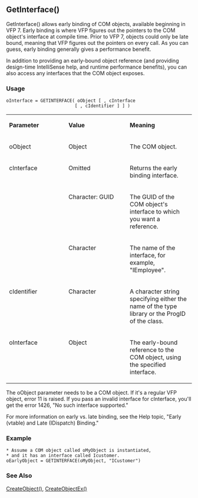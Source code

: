 ## GetInterface()

GetInterface() allows early binding of COM objects, available beginning in VFP 7. Early binding is where VFP figures out the pointers to the COM object's interface at compile time. Prior to VFP 7, objects could only be late bound, meaning that VFP figures out the pointers on every call. As you can guess, early binding generally gives a performance benefit.

In addition to providing an early-bound object reference (and providing design-time IntelliSense help, and runtime performance benefits), you can also access any interfaces that the COM object exposes.

### Usage

```foxpro
oInterface = GETINTERFACE( oObject [ , cInterface
                          [ , cIdentifier ] ] )
```
<table>
<tr>
  <td width="32%" valign="top">
  <p><b>Parameter</b></p>
  </td>
  <td width=23% valign=top>
  <p><b>Value</b></p>
  </td>
  <td width=45% valign=top>
  <p><b>Meaning</b></p>
  </td>
 </tr>
<tr>
  <td width="32%" valign="top">
  <p>oObject</p>
  </td>
  <td width=23% valign=top>
  <p>Object</p>
  </td>
  <td width=45% valign=top>
  <p>The COM object. </p>
  </td>
 </tr>
<tr>
  <td width=32% rowspan=3 valign=top>
  <p>cInterface </p>
  </td>
  <td width=23% valign=top>
  <p>Omitted</p>
  </td>
  <td width=45% valign=top>
  <p>Returns the early binding interface.</p>
  </td>
 </tr>
<tr>
  <td width=33% valign=top>
  <p>Character: GUID</p>
  </td>
  <td width=67% valign=top>
  <p>The GUID of the COM object's interface to which you want a reference.</p>
  </td>
 </tr>
<tr>
  <td width=33% valign=top>
  <p>Character</p>
  </td>
  <td width=67% valign=top>
  <p>The name of the interface, for example, &quot;IEmployee&quot;.</p>
  </td>
 </tr>
<tr>
  <td width="32%" valign="top">
  <p>cIdentifier</p>
  </td>
  <td width=23% valign=top>
  <p>Character</p>
  </td>
  <td width=45% valign=top>
  <p>A character string specifying either the name of the type library or the ProgID of the class.</p>
  </td>
 </tr>
<tr>
  <td width="32%" valign="top">
  <p>oInterface</p>
  </td>
  <td width=23% valign=top>
  <p>Object</p>
  </td>
  <td width=45% valign=top>
  <p>The early-bound reference to the COM object, using the specified interface.</p>
  </td>
 </tr>
</table>

The oObject parameter needs to be a COM object. If it's a regular VFP object, error 11 is raised. If you pass an invalid interface for cInterface, you'll get the error 1426, "No such interface supported."

For more information on early vs. late binding, see the Help topic, "Early (vtable) and Late (IDispatch) Binding."

### Example

```foxpro
* Assume a COM object called oMyObject is instantiated,
* and it has an interface called Icustomer.
oEarlyObject = GETINTERFACE(oMyObject, "ICustomer")
```
### See Also

[CreateObject()](s4g347.md), [CreateObjectEx()](s4g807.md)